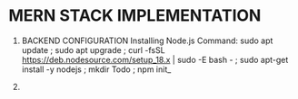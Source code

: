 # MERN STACK IMPLEMENTATION

1. BACKEND CONFIGURATION
   Installing Node.js
   Command: sudo apt update ; sudo apt upgrade ; curl -fsSL https://deb.nodesource.com/setup_18.x | sudo -E bash - ; sudo apt-get install -y nodejs ; mkdir Todo ; npm init_
   
2. 
